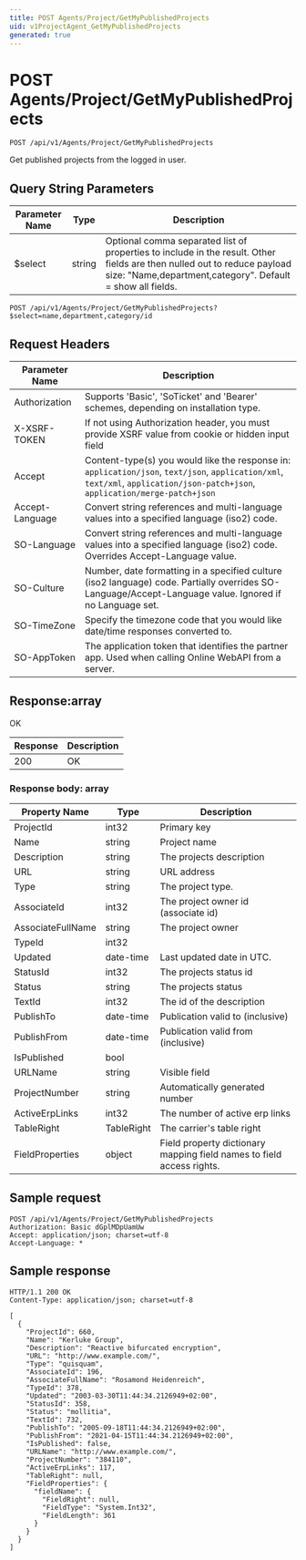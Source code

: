 ```yaml
---
title: POST Agents/Project/GetMyPublishedProjects
uid: v1ProjectAgent_GetMyPublishedProjects
generated: true
---
```


# POST Agents/Project/GetMyPublishedProjects

```http
POST /api/v1/Agents/Project/GetMyPublishedProjects
```

Get published projects from the logged in user.







## Query String Parameters

| Parameter Name | Type |  Description |
|----------------|------|--------------|
| $select | string |  Optional comma separated list of properties to include in the result. Other fields are then nulled out to reduce payload size: "Name,department,category". Default = show all fields. |

```http
POST /api/v1/Agents/Project/GetMyPublishedProjects?$select=name,department,category/id
```


## Request Headers

| Parameter Name | Description |
|----------------|-------------|
| Authorization  | Supports 'Basic', 'SoTicket' and 'Bearer' schemes, depending on installation type. |
| X-XSRF-TOKEN   | If not using Authorization header, you must provide XSRF value from cookie or hidden input field |
| Accept         | Content-type(s) you would like the response in: `application/json`, `text/json`, `application/xml`, `text/xml`, `application/json-patch+json`, `application/merge-patch+json` |
| Accept-Language | Convert string references and multi-language values into a specified language (iso2) code. |
| SO-Language | Convert string references and multi-language values into a specified language (iso2) code. Overrides Accept-Language value. |
| SO-Culture | Number, date formatting in a specified culture (iso2 language) code. Partially overrides SO-Language/Accept-Language value. Ignored if no Language set. |
| SO-TimeZone | Specify the timezone code that you would like date/time responses converted to. |
| SO-AppToken | The application token that identifies the partner app. Used when calling Online WebAPI from a server. |


## Response:array

OK

| Response | Description |
|----------------|-------------|
| 200 | OK |

### Response body: array

| Property Name | Type |  Description |
|----------------|------|--------------|
| ProjectId | int32 | Primary key |
| Name | string | Project name |
| Description | string | The projects description |
| URL | string | URL address |
| Type | string | The project type. |
| AssociateId | int32 | The project owner id (associate id) |
| AssociateFullName | string | The project owner |
| TypeId | int32 |  |
| Updated | date-time | Last updated date  in UTC. |
| StatusId | int32 | The projects status id |
| Status | string | The projects status |
| TextId | int32 | The id of the description |
| PublishTo | date-time | Publication valid to (inclusive) |
| PublishFrom | date-time | Publication valid from (inclusive) |
| IsPublished | bool |  |
| URLName | string | Visible field |
| ProjectNumber | string | Automatically generated number |
| ActiveErpLinks | int32 | The number of active erp links |
| TableRight | TableRight | The carrier's table right |
| FieldProperties | object | Field property dictionary mapping field names to field access rights. |

## Sample request

```http!
POST /api/v1/Agents/Project/GetMyPublishedProjects
Authorization: Basic dGplMDpUamUw
Accept: application/json; charset=utf-8
Accept-Language: *
```

## Sample response

```http_
HTTP/1.1 200 OK
Content-Type: application/json; charset=utf-8

[
  {
    "ProjectId": 660,
    "Name": "Kerluke Group",
    "Description": "Reactive bifurcated encryption",
    "URL": "http://www.example.com/",
    "Type": "quisquam",
    "AssociateId": 196,
    "AssociateFullName": "Rosamond Heidenreich",
    "TypeId": 378,
    "Updated": "2003-03-30T11:44:34.2126949+02:00",
    "StatusId": 358,
    "Status": "mollitia",
    "TextId": 732,
    "PublishTo": "2005-09-18T11:44:34.2126949+02:00",
    "PublishFrom": "2021-04-15T11:44:34.2126949+02:00",
    "IsPublished": false,
    "URLName": "http://www.example.com/",
    "ProjectNumber": "384110",
    "ActiveErpLinks": 117,
    "TableRight": null,
    "FieldProperties": {
      "fieldName": {
        "FieldRight": null,
        "FieldType": "System.Int32",
        "FieldLength": 361
      }
    }
  }
]
```
